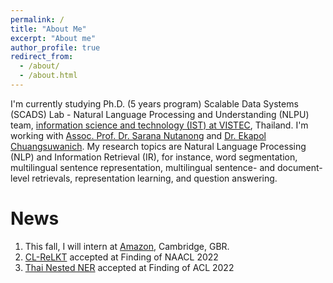 ```yaml
---
permalink: /
title: "About Me"
excerpt: "About me"
author_profile: true
redirect_from: 
  - /about/
  - /about.html
---
```


I'm currently studying Ph.D. (5 years program) Scalable Data Systems (SCADS) Lab - Natural Language Processing and Understanding (NLPU) team, [information science and technology (IST) at VISTEC](https://vistec.ist/), Thailand.
I'm working with [Assoc. Prof. Dr. Sarana Nutanong](https://scholar.google.com/citations?user=fEPAC_AAAAAJ&hl=th) and [Dr. Ekapol Chuangsuwanich](https://scholar.google.com/citations?user=ST-jPeYAAAAJ&hl=th).
My research topics are Natural Language Processing (NLP) and Information Retrieval (IR), for instance,  word segmentation, multilingual sentence representation, multilingual sentence- and document-level retrievals, representation learning, and question answering.

News
======
1. This fall, I will intern at [Amazon](https://www.amazon.jobs/en/landing_pages/cambridge?base_query=&loc_query=&job_count=10&result_limit=10&sort=relevant&location%5B%5D=cambridge-uk&cache), Cambridge, GBR.
1. [CL-ReLKT](https://openreview.net/pdf?id=SGfeUGXMBZc) accepted at Finding of NAACL 2022
2. [Thai Nested NER](https://aclanthology.org/2022.findings-acl.116/) accepted at Finding of ACL 2022
